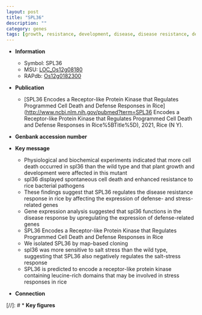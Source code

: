 ```yaml
---
layout: post
title: "SPL36"
description: ""
category: genes
tags: [growth, resistance, development, disease, disease resistance, defense, map-based cloning, salt, defense response, salt stress, stress, cell death, plant growth, Kinase, protein kinase, kinase, stress response, programmed cell death]
---
```


* **Information**  
    + Symbol: SPL36  
    + MSU: [LOC_Os12g08180](http://rice.plantbiology.msu.edu/cgi-bin/ORF_infopage.cgi?orf=LOC_Os12g08180)  
    + RAPdb: [Os12g0182300](http://rapdb.dna.affrc.go.jp/viewer/gbrowse_details/irgsp1?name=Os12g0182300)  

* **Publication**  
    + [SPL36 Encodes a Receptor-like Protein Kinase that Regulates Programmed Cell Death and Defense Responses in Rice](http://www.ncbi.nlm.nih.gov/pubmed?term=SPL36 Encodes a Receptor-like Protein Kinase that Regulates Programmed Cell Death and Defense Responses in Rice%5BTitle%5D), 2021, Rice (N Y).

* **Genbank accession number**  

* **Key message**  
    + Physiological and biochemical experiments indicated that more cell death occurred in spl36 than the wild type and that plant growth and development were affected in this mutant
    + spl36 displayed spontaneous cell death and enhanced resistance to rice bacterial pathogens
    + These findings suggest that SPL36 regulates the disease resistance response in rice by affecting the expression of defense- and stress-related genes
    + Gene expression analysis suggested that spl36 functions in the disease response by upregulating the expression of defense-related genes
    + SPL36 Encodes a Receptor-like Protein Kinase that Regulates Programmed Cell Death and Defense Responses in Rice
    + We isolated SPL36 by map-based cloning
    + spl36 was more sensitive to salt stress than the wild type, suggesting that SPL36 also negatively regulates the salt-stress response
    + SPL36 is predicted to encode a receptor-like protein kinase containing leucine-rich domains that may be involved in stress responses in rice

* **Connection**  

[//]: # * **Key figures**  


